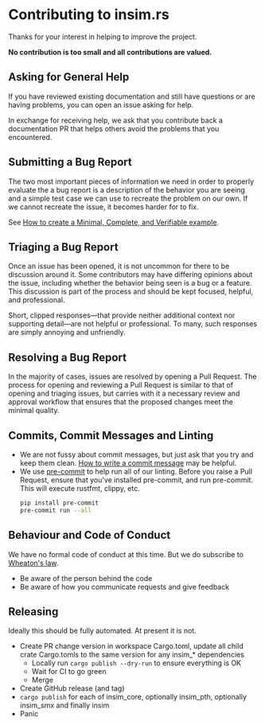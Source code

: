 # Contributing to insim.rs

Thanks for your interest in helping to improve the project.

**No contribution is too small and all contributions are valued.**

## Asking for General Help

If you have reviewed existing documentation and still have questions or are
having problems, you can open an issue asking for help.

In exchange for receiving help, we ask that you contribute back a documentation
PR that helps others avoid the problems that you encountered.

## Submitting a Bug Report

The two most important pieces of information we need in order to properly
evaluate the a bug report is a description of the behavior you are seeing and a simple
test case we can use to recreate the problem on our own. If we cannot recreate
the issue, it becomes harder for to fix.

See [How to create a Minimal, Complete, and Verifiable example][mcve].

[mcve]: https://stackoverflow.com/help/mcve

## Triaging a Bug Report

Once an issue has been opened, it is not uncommon for there to be discussion
around it. Some contributors may have differing opinions about the issue,
including whether the behavior being seen is a bug or a feature. This discussion
is part of the process and should be kept focused, helpful, and professional.

Short, clipped responses—that provide neither additional context nor supporting
detail—are not helpful or professional. To many, such responses are simply
annoying and unfriendly.

## Resolving a Bug Report

In the majority of cases, issues are resolved by opening a Pull Request. The
process for opening and reviewing a Pull Request is similar to that of opening
and triaging issues, but carries with it a necessary review and approval
workflow that ensures that the proposed changes meet the minimal quality.

## Commits, Commit Messages and Linting

- We are not fussy about commit messages, but just ask that you try and keep
  them clean. [How to write a commit message](https://chris.beams.io/posts/git-commit/) may be helpful.
- We use [pre-commit](https://pre-commit.com/) to help run all of our linting.
  Before you raise a Pull Request, ensure that you've installed pre-commit, and
  run pre-commit. This will execute rustfmt, clippy, etc.
  ```bash
  pip install pre-commit
  pre-commit run --all
  ```

## Behaviour and Code of Conduct

We have no formal code of conduct at this time. But we do subscribe to
[Wheaton's law](https://knowyourmeme.com/memes/wheatons-law).

- Be aware of the person behind the code
- Be aware of how you communicate requests and give feedback

## Releasing

Ideally this should be fully automated. At present it is not.

- Create PR change version in workspace Cargo.toml, update all child crate Cargo.tomls to the
  same version for any insim\_\* dependencies
  - Locally run `cargo publish --dry-run` to ensure everything is OK
  - Wait for CI to go green
  - Merge
- Create GitHub release (and tag)
- `cargo publish` for each of insim_core, optionally insim_pth, optionally insim_smx and finally insim
- Panic

